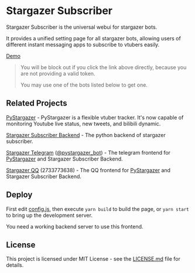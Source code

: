 # Stargazer Subscriber

Stargazer Subscriber is the universal webui for stargazer bots.

It provides a unified setting page for all stargazer bots, allowing users of different instant messaging apps to
subscribe to vtubers easily.

[Demo](https://stargazer.lightquantum.me/subscriber)

> You will be block out if you click the link above directly, because you are not providing a valid token.
>
> You may use one of the bots listed below to get one.

## Related Projects

[PyStargazer](https://github.com/suisei-cn/pystargazer) - PyStargazer is a flexible vtuber tracker. It's now capable of monitoring Youtube live status, new tweets, and bilibili dynamic.

[Stargazer Subscriber Backend](https://github.com/suisei-cn/stargazer-subscriber-backend) - The python backend of stargazer subscriber.

[Stargazer Telegram](https://github.com/suisei-cn/stargazer-telegram) ([@pystargazer_bot](https://t.me/pystargazer_bot)) - The telegram frontend for [PyStargazer](https://github.com/suisei-cn/pystargazer)
and Stargazer Subscriber Backend. 

[Stargazer QQ](https://github.com/suisei-cn/stargazer-qq) (2733773638) - The QQ frontend for [PyStargazer](https://github.com/suisei-cn/pystargazer)
and Stargazer Subscriber Backend. 

## Deploy

First edit [config.js](config.js), then execute `yarn build` to build the page, or `yarn start` to bring up the development server.

You need a working backend server to use this frontend.

## License

This project is licensed under MIT License - see the [LICENSE.md](LICENSE.md) file for details.